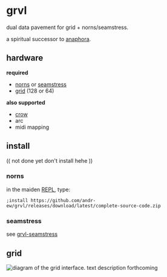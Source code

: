 # grvl

dual data pavement for grid + norns/seamstress.

a spiritual successor to [anaphora](https://github.com/andr-ew/prosody#anaphora).

## hardware

**required**

- [norns](https://github.com/p3r7/awesome-monome-norns) or [seamstress](https://github.com/ryleelyman/seamstress)
- [grid](https://monome.org/docs/grid/) (128 or 64)

**also supported**

- [crow](https://monome.org/docs/crow/)
- arc
- midi mapping

## install

(( not done yet don't install hehe ))

### norns

in the maiden [REPL](https://monome.org/docs/norns/image/wifi_maiden-images/install-repl.png), type:

```
;install https://github.com/andr-ew/grvl/releases/download/latest/complete-source-code.zip
```

### seamstress

see [grvl-seamstress](https://github.com/andr-ew/grvl-seamstress)

## grid

![diagram of the grid interface. text description forthcoming](/lib/doc/grvl_grid.png)
